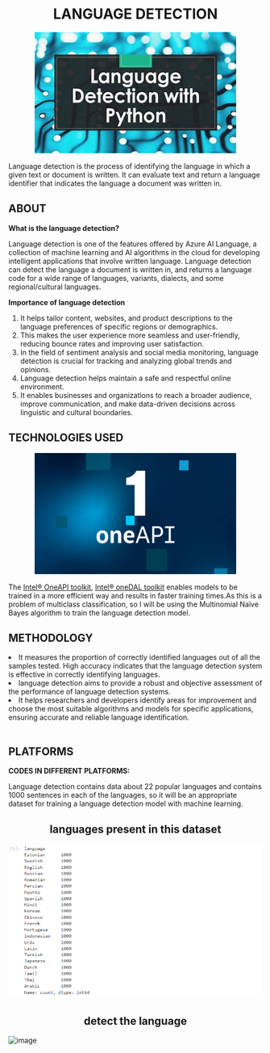 <div align="center">
   <centre><h1>LANGUAGE DETECTION</centre><br />
      </div>


     
<p align="center">
  <img src="https://github.com/711121104027/language-detection/blob/main/language.jpg" width="400" height="240" >
</p>
Language detection is the process of identifying the language in which a given text or document is written. It can evaluate text and return a language identifier that indicates the language a document was written in.
<h2>ABOUT</h2>

**What is the language detection?**

Language detection is one of the features offered by Azure AI Language, a collection of machine learning and AI algorithms in the cloud for developing intelligent applications that involve written language.
Language detection can detect the language a document is written in, and returns a language code for a wide range of languages, variants, dialects, and some regional/cultural languages.



**Importance of language detection**

1. It helps tailor content, websites, and product descriptions to the language preferences of specific regions or demographics.
2. This makes the user experience more seamless and user-friendly, reducing bounce rates and improving user satisfaction.
3. In the field of sentiment analysis and social media monitoring, language detection is crucial for tracking and analyzing global trends and opinions.
4. Language detection  helps maintain a safe and respectful online environment.
5. It enables businesses and organizations to reach a broader audience, improve communication, and make data-driven decisions across linguistic and cultural boundaries.

<h2>TECHNOLOGIES USED</h2>
<p align="center">
  <img src="https://github.com/kamesh0407/stock_market_prediction/blob/main/InteloneAPI.jpg" width="400" height="240" >
</p>

The [Intel® OneAPI toolkit](https://www.intel.com/content/www/us/en/developer/tools/oneapi/toolkits.html#gs.3btkxe), [Intel® oneDAL toolkit](https://www.intel.com/content/www/us/en/developer/tools/openvino-toolkit/overview.html) enables models to be trained in a more efficient way and results in faster training times.As this is a problem of multiclass classification, so I will be using the Multinomial Naïve Bayes algorithm to train the language detection model.





<h2>METHODOLOGY</h2>
<li>It measures the proportion of correctly identified languages out of all the samples tested. High accuracy indicates that the language detection system is effective in correctly identifying languages.
</li>
<li>  language detection aims to provide a robust and objective assessment of the performance of language detection systems.</li>
<li> It helps researchers and developers identify areas for improvement and choose the most suitable algorithms and models for specific applications, ensuring accurate and reliable language identification.</li>
<br/>


<h2>PLATFORMS</h2>


**CODES IN DIFFERENT PLATFORMS:**

Language detection contains data about 22 popular languages and contains 1000 sentences in each of the languages, so it will be an appropriate dataset for training a language detection model with machine learning.
<br/>

<div align="center">
   <centre><h2> languages present in this dataset </centre><br />
      </div>

![image](https://github.com/711121104027/language-detection/blob/main/language%20names.png)

<div align="center">
   <centre><h2>detect the language
</centre><br />
      </div>


  ![image](https://user-images.githubusercontent.com/105495867/225222368-8dacf339-445f-4b2c-8404-53a0526ef6ca.png)
